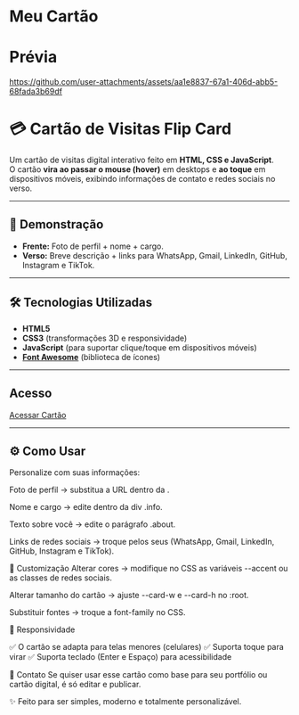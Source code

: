 # Meu Cartão 

# Prévia

https://github.com/user-attachments/assets/aa1e8837-67a1-406d-abb5-68fada3b69df

# 💳 Cartão de Visitas Flip Card

Um cartão de visitas digital interativo feito em **HTML, CSS e JavaScript**.  
O cartão **vira ao passar o mouse (hover)** em desktops e **ao toque** em dispositivos móveis, exibindo informações de contato e redes sociais no verso.

---

## 🚀 Demonstração

- **Frente:** Foto de perfil + nome + cargo.  
- **Verso:** Breve descrição + links para WhatsApp, Gmail, LinkedIn, GitHub, Instagram e TikTok.  

---

## 🛠️ Tecnologias Utilizadas
- **HTML5**
- **CSS3** (transformações 3D e responsividade)
- **JavaScript** (para suportar clique/toque em dispositivos móveis)
- **[Font Awesome](https://fontawesome.com/)** (biblioteca de ícones)

---

## Acesso 
[Acessar Cartão](https://angela-silva.github.io/meu_cartao/)

---

## ⚙️ Como Usar

Personalize com suas informações:

Foto de perfil → substitua a URL dentro da <img>.

Nome e cargo → edite dentro da div .info.

Texto sobre você → edite o parágrafo .about.

Links de redes sociais → troque pelos seus (WhatsApp, Gmail, LinkedIn, GitHub, Instagram e TikTok).

🎨 Customização
Alterar cores → modifique no CSS as variáveis --accent ou as classes de redes sociais.

Alterar tamanho do cartão → ajuste --card-w e --card-h no :root.

Substituir fontes → troque a font-family no CSS.

📱 Responsividade

✅ O cartão se adapta para telas menores (celulares)
✅ Suporta toque para virar
✅ Suporta teclado (Enter e Espaço) para acessibilidade

📧 Contato
Se quiser usar esse cartão como base para seu portfólio ou cartão digital, é só editar e publicar.

✨ Feito para ser simples, moderno e totalmente personalizável.
